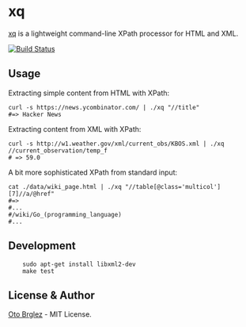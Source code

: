 # xq

[xq] is a lightweight command-line XPath processor for HTML and XML.

[![Build Status](https://travis-ci.org/otobrglez/xq.svg?branch=master)](https://travis-ci.org/otobrglez/xq)

## Usage

Extracting simple content from HTML with XPath:

    curl -s https://news.ycombinator.com/ | ./xq "//title"
    #=> Hacker News

Extracting content from XML with XPath:
    
    curl -s http://w1.weather.gov/xml/current_obs/KBOS.xml | ./xq //current_observation/temp_f
    # => 59.0

A bit more sophisticated XPath from standard input: 

    cat ./data/wiki_page.html | ./xq "//table[@class='multicol'][7]//a/@href"
    #=>
    #...
    #/wiki/Go_(programming_language)
    #...

## Development

		sudo apt-get install libxml2-dev
		make test

## License & Author

[Oto Brglez](https://github.com) - MIT License.

[xq]:https://github.com/otobrglez/xq
